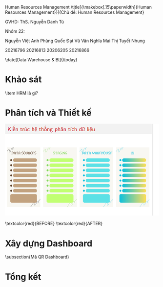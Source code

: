 Human Resources Management
\title[{\makebox[.15\paperwidth]{Human Resources Management}}]{Chủ đề: Human Resources Management}


GVHD: ThS. Nguyễn Danh Tú



Nhóm 22:


Nguyễn Việt Anh
Phùng Quốc Đạt
Vũ Văn Nghĩa
Mai Thị Tuyết Nhung


20216796
20216813
20206205
20216866


\date[Data Warehouse \& BI]{\today}
 


 




# Khảo sát
\item HRM là gì?

<!-- \subsection{Giới thiệu về HRM} -->
<!-- \subsection{Business Model Canvas} -->

# Phân tích và Thiết kế

<!-- \subsection{Kiến trúc hệ thống phân tích dữ liệu} -->


![alt text](image.png)
<!-- \subsection{ETL} -->
<!-- \subsection{ETL} -->
\textcolor{red}{BEFORE}
\textcolor{red}{AFTER}

# Xây dựng Dashboard

\subsection{Mã QR Dashboard}

# Tổng kết

